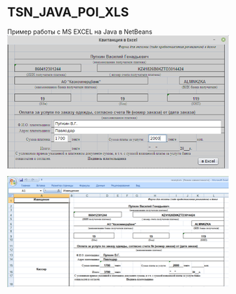 # TSN_JAVA_POI_XLS
Пример работы с MS EXCEL на Java в NetBeans 
![srcreenshot](screenshot1.png)

![srcreenshot](screenshot2.png)
